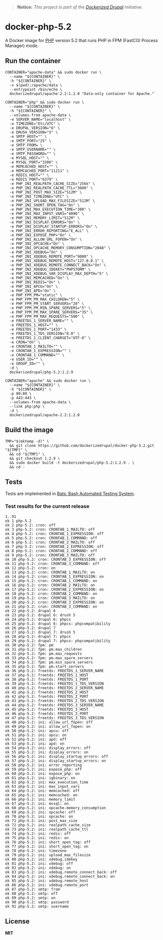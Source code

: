 > **Notice:** *This project is part of the [Dockerized Drupal](https://dockerizedrupal.com/) initiative.*

# docker-php-5.2

A Docker image for [PHP](http://php.net/) version 5.2 that runs PHP in FPM (FastCGI Process Manager) mode.

## Run the container

    CONTAINER="apache-data" && sudo docker run \
      --name "${CONTAINER}" \
      -h "${CONTAINER}" \
      -v $(pwd):/apache/data \
      --entrypoint /bin/echo \
      dockerizedrupal/apache-2.2:1.2.0 "Data-only container for Apache."
      
    CONTAINER="php" && sudo docker run \
      --name "${CONTAINER}" \
      -h "${CONTAINER}" \
      --volumes-from apache-data \
      -e SERVER_NAME="localhost" \
      -e TIMEZONE="Etc/UTC" \
      -e DRUPAL_VERSION="6" \
      -e DRUSH_VERSION="5" \
      -e SMTP_HOST="" \
      -e SMTP_PORT="25" \
      -e SMTP_FROM= \
      -e SMTP_USERNAME="" \
      -e SMTP_PASSWORD="" \
      -e MYSQL_HOST="" \
      -e MYSQL_PORT="3306" \
      -e MEMCACHED_HOST="" \
      -e MEMCACHED_PORT="11211" \
      -e REDIS_HOST="" \
      -e REDIS_PORT="6379" \
      -e PHP_INI_REALPATH_CACHE_SIZE="256k" \
      -e PHP_INI_REALPATH_CACHE_TTL="3600" \
      -e PHP_INI_POST_MAX_SIZE="512M" \
      -e PHP_INI_TIMEZONE="UTC" \
      -e PHP_INI_UPLOAD_MAX_FILESIZE="512M" \
      -e PHP_INI_SHORT_OPEN_TAG="On" \
      -e PHP_INI_MAX_EXECUTION_TIME="300" \
      -e PHP_INI_MAX_INPUT_VARS="4096" \
      -e PHP_INI_MEMORY_LIMIT="512M" \
      -e PHP_INI_DISPLAY_ERRORS="On" \
      -e PHP_INI_DISPLAY_STARTUP_ERRORS="On" \
      -e PHP_INI_ERROR_REPORTING="E_ALL" \
      -e PHP_INI_EXPOSE_PHP="On" \
      -e PHP_INI_ALLOW_URL_FOPEN="On" \
      -e PHP_INI_OPCACHE="On" \
      -e PHP_INI_OPCACHE_MEMORY_CONSUMPTION="2048" \
      -e PHP_INI_XDEBUG="On" \
      -e PHP_INI_XDEBUG_REMOTE_PORT="9000" \
      -e PHP_INI_XDEBUG_REMOTE_HOST="127.0.0.1" \
      -e PHP_INI_XDEBUG_REMOTE_CONNECT_BACK="On" \
      -e PHP_INI_XDEBUG_IDEKEY="PHPSTORM" \
      -e PHP_INI_XDEBUG_VAR_DISPLAY_MAX_DEPTH="5" \
      -e PHP_INI_MEMCACHED="On" \
      -e PHP_INI_REDIS="On" \
      -e PHP_INI_APCU="On" \
      -e PHP_INI_APD="On" \
      -e PHP_FPM_PM="static" \
      -e PHP_FPM_PM_MAX_CHILDREN="5" \
      -e PHP_FPM_PM_START_SERVERS="20" \
      -e PHP_FPM_PM_MIN_SPARE_SERVERS="5" \
      -e PHP_FPM_PM_MAX_SPARE_SERVERS="35" \
      -e PHP_FPM_PM_MAX_REQUESTS="500" \
      -e FREETDS_1_SERVER_NAME="" \
      -e FREETDS_1_HOST="" \
      -e FREETDS_1_PORT="1433" \
      -e FREETDS_1_TDS_VERSION="8.0" \
      -e FREETDS_1_CLIENT_CHARSET="UTF-8" \
      -e CRON="On" \
      -e CRONTAB_1_MAILTO="" \
      -e CRONTAB_1_EXPRESSION="" \
      -e CRONTAB_1_COMMAND="" \
      -e USER_ID="" \
      -e GROUP_ID="" \
      -d \
      dockerizedrupal/php-5.2:1.2.9

    CONTAINER="apache" && sudo docker run \
      --name "${CONTAINER}" \
      -h "${CONTAINER}" \
      -p 80:80 \
      -p 443:443 \
      --volumes-from apache-data \
      --link php:php \
      -d \
      dockerizedrupal/apache-2.2:1.2.0
      
## Build the image

    TMP="$(mktemp -d)" \
      && git clone https://github.com/dockerizedrupal/docker-php-5.2.git "${TMP}" \
      && cd "${TMP}" \
      && git checkout 1.2.9 \
      && sudo docker build -t dockerizedrupal/php-5.2:1.2.9 . \
      && cd -

## Tests

Tests are implemented in [Bats: Bash Automated Testing System](https://github.com/sstephenson/bats).

### Test results for the current release

    1..91
    ok 1 php-5.2
    ok 2 php-5.2: cron: off
    ok 3 php-5.2: cron: CRONTAB_1_MAILTO: off
    ok 4 php-5.2: cron: CRONTAB_1_EXPRESSION: off
    ok 5 php-5.2: cron: CRONTAB_1_COMMAND: off
    ok 6 php-5.2: cron: CRONTAB_2_MAILTO: off
    ok 7 php-5.2: cron: CRONTAB_2_EXPRESSION: off
    ok 8 php-5.2: cron: CRONTAB_2_COMMAND: off
    ok 9 php-5.2: cron: CRONTAB_3_MAILTO: off
    ok 10 php-5.2: cron: CRONTAB_3_EXPRESSION: off
    ok 11 php-5.2: cron: CRONTAB_3_COMMAND: off
    ok 12 php-5.2: cron: on
    ok 13 php-5.2: cron: CRONTAB_1_MAILTO: on
    ok 14 php-5.2: cron: CRONTAB_1_EXPRESSION: on
    ok 15 php-5.2: cron: CRONTAB_1_COMMAND: on
    ok 16 php-5.2: cron: CRONTAB_2_MAILTO: on
    ok 17 php-5.2: cron: CRONTAB_2_EXPRESSION: on
    ok 18 php-5.2: cron: CRONTAB_2_COMMAND: on
    ok 19 php-5.2: cron: CRONTAB_3_MAILTO: on
    ok 20 php-5.2: cron: CRONTAB_3_EXPRESSION: on
    ok 21 php-5.2: cron: CRONTAB_3_COMMAND: on
    ok 22 php-5.2: drupal 6
    ok 23 php-5.2: drupal 6: drush 5
    ok 24 php-5.2: drupal 6: phpcs
    ok 25 php-5.2: drupal 6: phpcs: phpcompatibility
    ok 26 php-5.2: drupal 7
    ok 27 php-5.2: drupal 7: drush 5
    ok 28 php-5.2: drupal 7: phpcs
    ok 29 php-5.2: drupal 7: phpcs: phpcompatibility
    ok 30 php-5.2: fpm: pm
    ok 31 php-5.2: fpm: pm.max_children
    ok 32 php-5.2: fpm: pm.max_requests
    ok 33 php-5.2: fpm: pm.max_spare_servers
    ok 34 php-5.2: fpm: pm.min_spare_servers
    ok 35 php-5.2: fpm: pm.start_servers
    ok 36 php-5.2: freetds: FREETDS_1_SERVER_NAME
    ok 37 php-5.2: freetds: FREETDS_1_HOST
    ok 38 php-5.2: freetds: FREETDS_1_PORT
    ok 39 php-5.2: freetds: FREETDS_1_TDS_VERSION
    ok 40 php-5.2: freetds: FREETDS_2_SERVER_NAME
    ok 41 php-5.2: freetds: FREETDS_2_HOST
    ok 42 php-5.2: freetds: FREETDS_2_PORT
    ok 43 php-5.2: freetds: FREETDS_2_TDS_VERSION
    ok 44 php-5.2: freetds: FREETDS_3_SERVER_NAME
    ok 45 php-5.2: freetds: FREETDS_3_HOST
    ok 46 php-5.2: freetds: FREETDS_3_PORT
    ok 47 php-5.2: freetds: FREETDS_3_TDS_VERSION
    ok 48 php-5.2: ini: allow_url_fopen: off
    ok 49 php-5.2: ini: allow_url_fopen: on
    ok 50 php-5.2: ini: apcu: off
    ok 51 php-5.2: ini: apcu: on
    ok 52 php-5.2: ini: apd: off
    ok 53 php-5.2: ini: apd: on
    ok 54 php-5.2: ini: display_errors: off
    ok 55 php-5.2: ini: display_errors: on
    ok 56 php-5.2: ini: display_startup_errors: off
    ok 57 php-5.2: ini: display_startup_errors: on
    ok 58 php-5.2: ini: error_reporting
    ok 59 php-5.2: ini: expose_php: off
    ok 60 php-5.2: ini: expose_php: on
    ok 61 php-5.2: ini: igbinary: on
    ok 62 php-5.2: ini: max_execution_time
    ok 63 php-5.2: ini: max_input_vars
    ok 64 php-5.2: ini: memcached: off
    ok 65 php-5.2: ini: memcached: on
    ok 66 php-5.2: ini: memory_limit
    ok 67 php-5.2: ini: mssql: on
    ok 68 php-5.2: ini: opcache.memory_consumption
    ok 69 php-5.2: ini: opcache: off
    ok 70 php-5.2: ini: opcache: on
    ok 71 php-5.2: ini: post_max_size
    ok 72 php-5.2: ini: realpath_cache_size
    ok 73 php-5.2: ini: realpath_cache_ttl
    ok 74 php-5.2: ini: redis: off
    ok 75 php-5.2: ini: redis: on
    ok 76 php-5.2: ini: short_open_tag: off
    ok 77 php-5.2: ini: short_open_tag: on
    ok 78 php-5.2: ini: timezone
    ok 79 php-5.2: ini: upload_max_filesize
    ok 80 php-5.2: ini: xdebug.idekey
    ok 81 php-5.2: ini: xdebug: off
    ok 82 php-5.2: ini: xdebug: on
    ok 83 php-5.2: ini: xdebug.remote_connect_back: off
    ok 84 php-5.2: ini: xdebug.remote_connect_back: on
    ok 85 php-5.2: ini: xdebug.remote_host
    ok 86 php-5.2: ini: xdebug.remote_port
    ok 87 php-5.2: smtp: from
    ok 88 php-5.2: smtp: off
    ok 89 php-5.2: smtp: on
    ok 90 php-5.2: smtp: password
    ok 91 php-5.2: smtp: username

## License

**MIT**
